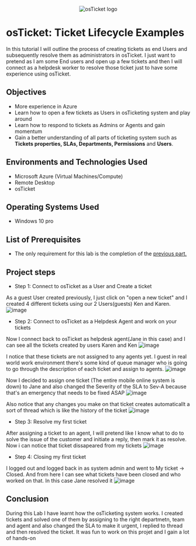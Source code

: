 <p align="center">
<img src="https://i.imgur.com/Clzj7Xs.png" alt="osTicket logo"/>
</p>

<h1>osTicket: Ticket Lifecycle Examples</h1>

In this tutorial I will outline the process of creating tickets as end Users and subsequently resolve them as administrators in osTicket. I just want to pretend as I am some End users and open up a few tickets and then I will connect as a helpdesk worker to resolve those ticket just to have some experience using osTicket.

<h2>Objectives</h2>

-  More experience in Azure
-  Learn how to open a few tickets as Users in osTicketing system and play around
-  Learn how to respond to tickets as Admins or Agents and gain momentum
-  Gain a better understanding of all parts of ticketing system such as <b>Tickets properties, SLAs, Departments, Permissions</b> and <b>Users</b>.

<h2>Environments and Technologies Used</h2>

-  Microsoft Azure (Virtual Machines/Compute)
-  Remote Desktop
-  osTicket

<h2>Operating Systems Used</h2>

-  Windows 10 pro

<h2>List of Prerequisites</h2>

-  The only requirement for this lab is the completion of the <a href="https://github.com/danielbangm/post-install-config">previous part.</a>

<h2>Project steps</h2>

-  Step 1: Connect to osTicket as a User and Create a ticket

As a guest User created previously, I just click on "open a new ticket" and I created 4 different tickets using our 2 Users(guests) Ken and Karen.
![image](https://github.com/danielbangm/ticket-lifecycle/assets/22795502/f9da21ab-0e31-418b-80cd-b1e3298b1e1a)

-  Step 2: Connect to osTicket as a Helpdesk Agent and work on your tickets
  
Now I connect back to osTicket as helpdesk agent(Jane in this case) and I can see all the tickets created by users Karen and Ken 
![image](https://github.com/danielbangm/ticket-lifecycle/assets/22795502/96109d6a-2a53-4fbe-8db5-d6ea5419698d)

I notice that these tickets are not assigned to any agents yet. I guest in real world work environment there's some kind of queue manager who is going to go through the description of each ticket and assign to agents.
![image](https://github.com/danielbangm/ticket-lifecycle/assets/22795502/7ff1658c-25d0-4d11-8af3-c7c77715cab2)

Now I decided to assign one ticket (The entire mobile online system is down) to Jane and also changed the Severity of the SLA to Sev-A because that's an emergency that needs to be fixed ASAP
![image](https://github.com/danielbangm/ticket-lifecycle/assets/22795502/0ac12ae4-d215-4ea0-857e-10dd6ccb4ce0)

Also notice that any changes you make on that ticket creates automaticallt a sort of thread which is like the history of the ticket
![image](https://github.com/danielbangm/ticket-lifecycle/assets/22795502/e171df4f-71b5-47d2-8eab-e66f2928779b)

-  Step 3: Resolve my first ticket

After assigning a ticket to an agent, I will pretend like I know what to do to solve the issue of the customer and initiate a reply, then mark it as resolve. Now i can notice that ticket dissapeared from my tickets
![image](https://github.com/danielbangm/ticket-lifecycle/assets/22795502/1cdeca64-25a5-4197-b7b8-d8abf00dc239)

-  Step 4: Closing my first ticket

I logged out and logged back in as system admin and went to My ticket -> Closed. And from here I can see what tickets have been closed and who worked on that. In this case Jane resolved it
![image](https://github.com/danielbangm/ticket-lifecycle/assets/22795502/aa562a56-b288-4679-834e-1978a40ef13f)

<h2>Conclusion</h2>

During this Lab I have learnt how the osTicketing system works. I created tickets and solved one of them by assigning to the right departmetn, team and agent and also changed the SLA to make it urgent, I replied to thread and then resolved the ticket. It was fun to work on this projet and I gain a lot of hands-on 
